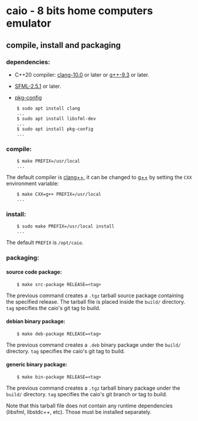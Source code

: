 # caio - 8 bits home computers emulator

## compile, install and packaging

### dependencies:

* C++20 compiler: [clang-10.0](https://clang.llvm.org) or later or
  [g++-9.3](https://en.wikipedia.org/wiki/GNU_Compiler_Collection) or later.

* [SFML-2.5.1](https://www.sfml-dev.org) or later.

* [pkg-config](https://www.freedesktop.org/wiki/Software/pkg-config)


```
    $ sudo apt install clang
    ...
    $ sudo apt install libsfml-dev
    ...
    $ sudo apt install pkg-config
    ...
```

### compile:

```
    $ make PREFIX=/usr/local
    ...
```

The default compiler is [clang++](https://clang.llvm.org), it can be changed
to [g++](https://en.wikipedia.org/wiki/GNU_Compiler_Collection) by setting the
`CXX` environment variable:

```
    $ make CXX=g++ PREFIX=/usr/local
    ...
```

### install:

```
    $ sudo make PREFIX=/usr/local install
    ...
```

The default `PREFIX` is `/opt/caio`.

### packaging:

#### source code package:

```
    $ make src-package RELEASE=<tag>
```

The previous command creates a `.tgz` tarball source package containing the
specified release. The tarball file is placed inside the `build/` directory.
`tag` specifies the caio's git tag to build.

#### debian binary package:

```
    $ make deb-package RELEASE=<tag>
```

The previous command creates a `.deb` binary package under the `build/`
directory. `tag` specifies the caio's git tag to build.

#### generic binary package:

```
    $ make bin-package RELEASE=<tag>
```

The previous command creates a `.tgz` tarball binary package under the
`build/` directory. `tag` specifies the caio's git branch or tag to build.

Note that this tarball file does not contain any runtime dependencies
(libsfml, libstdc++, etc). Those must be installed separately.
